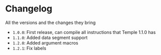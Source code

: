 # Changelog
All the versions and the changes they bring

- `1.0.0`: First release, can compile all instructions that Temple 1.1.0 has
- `1.1.0`: Added data segment support
- `1.2.0`: Added argument macros
- `1.2.1`: Fix labels
